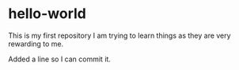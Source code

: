 # hello-world
This is my first repository
I am trying to learn things as they are very rewarding to me.

Added a line so I can commit it. 
